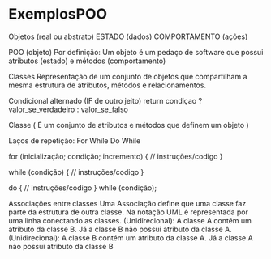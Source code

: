 # ExemplosPOO

Objetos (real ou abstrato)
	ESTADO (dados)
	COMPORTAMENTO (ações)

POO (objeto)
	Por definição: Um objeto é um pedaço de software que possui atributos (estado) e métodos (comportamento)

Classes
	Representação de um conjunto de objetos que compartilham a mesma estrutura de atributos, métodos e relacionamentos. 
 
Condicional alternado (IF de outro jeito)
 	return condiçao ? valor_se_verdadeiro : valor_se_falso

Classe (
	É um conjunto de atributos e métodos que definem um objeto
)

Laços de repetição:
	For
	While
	Do While

for (inicialização; condição; incremento) {
	// instruções/codigo
}

while (condição) {
	// instruções/codigo
}

do {
	// instruções/codigo
} while (condição);

Associações entre classes
	Uma Associação define que uma classe faz parte da estrutura de outra classe.
	Na notação UML é representada por uma linha conectando as classes.
	(Unidirecional): A classe A contém um atributo da classe B. Já a classe B não possui atributo da classe A.
	(Unidirecional): A classe B contém um atributo da classe A. Já a classe A não possui atributo da classe B

